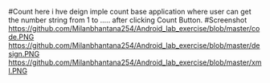 #Count 
here i hve deign imple count base application where user can get the number string from 1 to ..... after clicking Count Button. 
#Screenshot
https://github.com/Milanbhantana254/Android_lab_exercise/blob/master/code.PNG
https://github.com/Milanbhantana254/Android_lab_exercise/blob/master/design.PNG
https://github.com/Milanbhantana254/Android_lab_exercise/blob/master/xml.PNG
